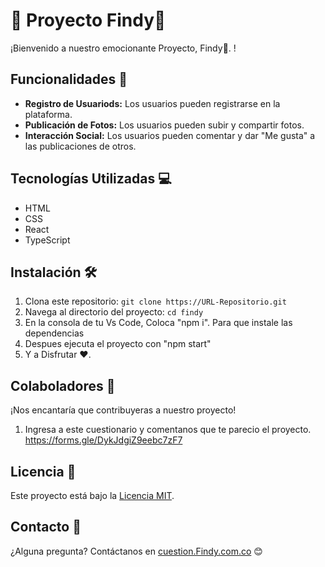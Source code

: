 # 🌟 Proyecto Findy📸

¡Bienvenido a nuestro emocionante Proyecto, Findy📸. !

## Funcionalidades 🚀

- **Registro de Usuariods:** Los usuarios pueden registrarse en la plataforma.
- **Publicación de Fotos:** Los usuarios pueden subir y compartir fotos.
- **Interacción Social:** Los usuarios pueden comentar y dar "Me gusta" a las publicaciones de otros.

## Tecnologías Utilizadas 💻

- HTML
- CSS
- React
- TypeScript

## Instalación 🛠️

1. Clona este repositorio: `git clone https://URL-Repositorio.git`
2. Navega al directorio del proyecto: `cd findy`
3. En la consola de tu Vs Code, Coloca "npm i". Para que instale las dependencias
4. Despues ejecuta el proyecto con "npm start"
3. Y a Disfrutar ❤️.

## Colaboladores 🤝
¡Nos encantaría que contribuyeras a nuestro proyecto!

1. Ingresa a este cuestionario y comentanos que te parecio el proyecto. https://forms.gle/DykJdgiZ9eebc7zF7

## Licencia 📝

Este proyecto está bajo la [Licencia MIT](https://opensource.org/licenses/MIT).

## Contacto 📧

¿Alguna pregunta? Contáctanos en [cuestion.Findy.com.co](mailto:tu-email@example.com) 😊
